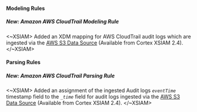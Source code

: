 
#### Modeling Rules

##### New: Amazon AWS CloudTrail Modeling Rule

<~XSIAM> 
Added an XDM mapping for AWS CloudTrail audit logs which are ingested via the [AWS S3 Data Source](https://docs-cortex.paloaltonetworks.com/r/Cortex-XSIAM/Cortex-XSIAM-Documentation/Ingest-audit-logs-from-AWS-Cloud-Trail) (Available from Cortex XSIAM 2.4).
</~XSIAM>

#### Parsing Rules

##### New: Amazon AWS CloudTrail Parsing Rule

<~XSIAM> 
Added an assignment of the ingested Audit logs *`eventTime`* timestamp field to the *`_time`* field for audit logs ingested via the [AWS S3 Data Source](https://docs-cortex.paloaltonetworks.com/r/Cortex-XSIAM/Cortex-XSIAM-Documentation/Ingest-audit-logs-from-AWS-Cloud-Trail) (Available from Cortex XSIAM 2.4).
</~XSIAM>
